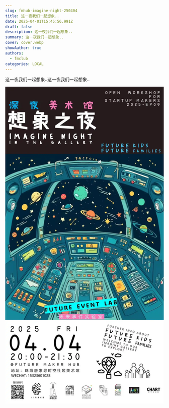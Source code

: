 ```yaml
---
slug: fmhub-imagine-night-250404
title: 这一夜我们一起想象..
date: 2025-04-01T15:45:56.991Z
draft: false
description: 这一夜我们一起想象..
summary: 这一夜我们一起想象..
cover: cover.webp
showAuthor: true
authors:
  - fmclub
categories: LOCAL
---
```

这一夜我们一起想象..这一夜我们一起想象..

![](fmhub-250404.jpg.webp)
